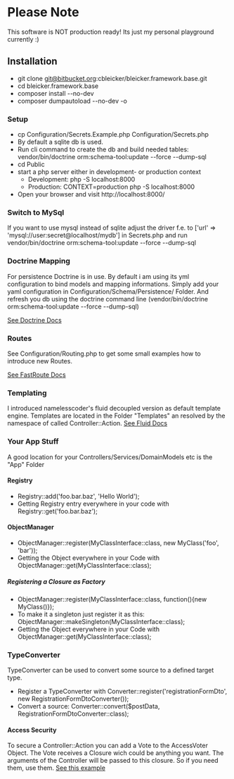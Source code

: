 # Please Note #

This software is NOT production ready!
Its just my personal playground currently :)

## Installation ##

* git clone git@bitbucket.org:cbleicker/bleicker.framework.base.git
* cd bleicker.framework.base
* composer install --no-dev
* composer dumpautoload --no-dev -o

### Setup ###

* cp Configuration/Secrets.Example.php Configuration/Secrets.php
* By default a sqlite db is used.
* Run cli command to create the db and build needed tables: vendor/bin/doctrine orm:schema-tool:update --force --dump-sql
* cd Public
* start a php server either in development- or production context
	* Development: php -S localhost:8000
	* Production: CONTEXT=production php -S localhost:8000
* Open your browser and visit http://localhost:8000/

### Switch to MySql ###

If you want to use mysql instead of sqlite adjust the driver f.e. to ['url' => 'mysql://user:secret@localhost/mydb'] in Secrets.php and run vendor/bin/doctrine orm:schema-tool:update --force --dump-sql

### Doctrine Mapping ###

For persistence Doctrine is in use.
By default i am using its yml configuration to bind models and mapping informations.
Simply add your yaml configuration in Configuration/Schema/Persistence/ Folder. And refresh you db using the doctrine command line (vendor/bin/doctrine orm:schema-tool:update --force --dump-sql)

[See Doctrine Docs](http://doctrine-orm.readthedocs.org/en/latest/)

### Routes ###

See Configuration/Routing.php to get some small examples how to introduce new Routes.

[See FastRoute Docs](https://github.com/nikic/FastRoute)

### Templating ###

I introduced namelesscoder's fluid decoupled version as default template engine.
Templates are located in the Folder "Templates" an resolved by the namespace of called Controller::Action.
[See Fluid Docs](https://github.com/NamelessCoder/TYPO3.Fluid)

### Your App Stuff ###

A good location for your Controllers/Services/DomainModels etc is the "App" Folder

#### Registry ####

* Registry::add('foo.bar.baz', 'Hello World');
* Getting Registry entry everywhere in your code with Registry::get('foo.bar.baz');

#### ObjectManager ####

* ObjectManager::register(MyClassInterface::class, new MyClass('foo', 'bar'));
* Getting the Object everywhere in your Code with ObjectManager::get(MyClassInterface::class);

##### Registering a Closure as Factory #####

* ObjectManager::register(MyClassInterface::class, function(){new MyClass()});
* To make it a singleton just register it as this: ObjectManager::makeSingleton(MyClassInterface::class);
* Getting the Object everywhere in your Code with ObjectManager::get(MyClassInterface::class);

### TypeConverter ###
TypeConverter can be used to convert some source to a defined target type.

* Register a TypeConverter with Converter::register('registrationFormDto', new RegistrationFormDtoConverter());
* Convert a source: Converter::convert($postData, RegistrationFormDtoConverter::class);

#### Access Security ###

To secure a Controller::Action you can add a Vote to the AccessVoter Object.
The Vote receives a Closure wich could be anything you want. The arguments
of the Controller will be passed to this closure. So if you need them, use them.
[See this example](https://bitbucket.org/cbleicker/bleicker.framework.base/src/fb1af267310433c91e451b7573e249439142bca1/Configuration/ControllerSecurity.php?at=master)
